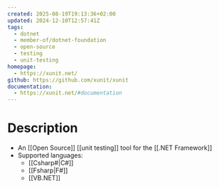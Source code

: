 ```yaml
---
created: 2025-08-19T19:13:36+02:00
updated: 2024-12-10T12:57:41Z
tags:
  - dotnet
  - member-of/dotnet-foundation
  - open-source
  - testing
  - unit-testing
homepage:
  - https://xunit.net/
github: https://github.com/xunit/xunit
documentation:
  - https://xunit.net/#documentation
---
```

# Description
- An [[Open Source]] [[unit testing]] tool for the [[.NET Framework]]
- Supported languages:
	- [[Csharp#|C#]]
	- [[Fsharp|F#]]
	- [[VB.NET]]